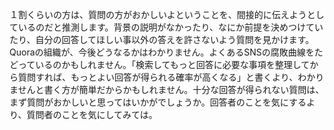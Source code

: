 １割くらいの方は、質問の方がおかしいよということを、間接的に伝えようとしているのだと推測します。背景の説明がなかったり、なにか前提を決めつけていたり、自分の回答してほしい事以外の答えを許さないよう質問を見かけます。Quoraの組織が、今後どうなるかはわかりません。よくあるSNSの腐敗曲線をたどっているのかもしれません。「検索してもっと回答に必要な事項を整理してから質問すれば、もっとよい回答が得られる確率が高くなる」と書くより、わかりませんと書く方が簡単だからかもしれません。十分な回答が得られない質問は、まず質問がおかしいと思ってはいかがでしょうか。回答者のことを気にするより、質問者のことを気にしてみては。
